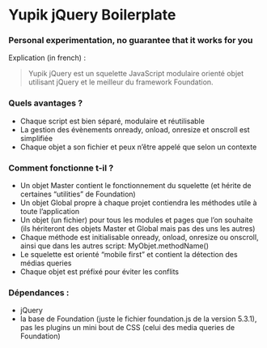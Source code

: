 
Yupik jQuery Boilerplate
========================

### Personal experimentation, no guarantee that it works for you

Explication (in french) :

> Yupik jQuery est un squelette JavaScript modulaire orienté objet utilisant jQuery et le meilleur du framework Foundation.

<!--Yupik jQuery is a modular, object-oriented JavaScript skeleton using jQuery and the best of the Foundation framework. -->

### Quels avantages ?

* Chaque script est bien séparé, modulaire et réutilisable
* La gestion des évènements onready, onload, onresize et onscroll est simplifiée
* Chaque objet a son fichier et peux n’être appelé que selon un contexte

### Comment fonctionne t-il ?

* Un objet Master contient le fonctionnement du squelette (et hérite de certaines “utilities” de Foundation)
* Un objet Global propre à chaque projet contiendra les méthodes utile à toute l’application
* Un objet (un fichier) pour tous les modules et pages que l’on souhaite (ils hériteront des objets Master et Global mais pas des uns les autres)
* Chaque méthode est initialisable onready, onload, onresize ou onscroll, ainsi que dans les autres script: MyObjet.methodName()
* Le squelette est orienté “mobile first” et contient la détection des médias queries
* Chaque objet est préfixé pour éviter les conflits

### Dépendances :

* jQuery
* la base de Foundation (juste le fichier foundation.js de la version 5.3.1), pas les plugins
un mini bout de CSS (celui des media queries de Foundation)
